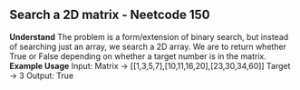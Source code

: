 ## Search a 2D matrix - Neetcode 150
**Understand**
The problem is a form/extension of binary search, but instead of searching just an array, we search a 2D array. We are to return whether True or False depending on whether a target number is in the matrix.
**Example Usage**
Input: Matrix -> [[1,3,5,7],[10,11,16,20],[23,30,34,60]] Target -> 3
Output: True
